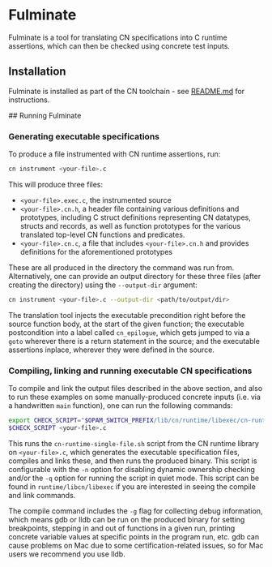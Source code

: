 # Fulminate

Fulminate is a tool for translating CN specifications into C runtime assertions, which can then be checked using concrete test inputs.

## Installation 

Fulminate is installed as part of the CN toolchain - see [README.md](README.md) for instructions.

## Running Fulminate

### Generating executable specifications

To produce a file instrumented with CN runtime assertions, run:

```bash
cn instrument <your-file>.c
```

This will produce three files: 

* `<your-file>.exec.c`, the instrumented source
* `<your-file>.cn.h`, a header file containing various definitions and prototypes, including C struct definitions representing CN datatypes, structs and records, as well as function prototypes for the various translated top-level CN functions and predicates.
* `<your-file>.cn.c`, a file that includes `<your-file>.cn.h` and provides definitions for the aforementioned prototypes


These are all produced in the directory the command was run from. Alternatively, one can provide an output directory for these three files (after creating the directory) using the `--output-dir` argument:


```bash
cn instrument <your-file>.c --output-dir <path/to/output/dir>
```

The translation tool injects the executable precondition right before the source function body, at the start of the given function; the executable postcondition into a label called `cn_epilogue`, which gets jumped to via a `goto` wherever there is a return statement in the source; and the executable assertions inplace, wherever they were defined in the source.

### Compiling, linking and running executable CN specifications

To compile and link the output files described in the above section, and also to run these examples on some manually-produced concrete inputs (i.e. via a handwritten `main` function), one can run the following commands:

```bash
export CHECK_SCRIPT="$OPAM_SWITCH_PREFIX/lib/cn/runtime/libexec/cn-runtime-single-file.sh"
$CHECK_SCRIPT <your-file>.c
```

This runs the `cn-runtime-single-file.sh` script from the CN runtime library on `<your-file>.c`, which generates the executable specification files, compiles and links these, and then runs the produced binary. This script is configurable with the `-n` option for disabling dynamic ownership checking and/or the `-q` option for running the script in quiet mode. This script can be found in `runtime/libcn/libexec` if you are interested in seeing the compile and link commands.

The compile command includes the `-g` flag for collecting debug information, which means gdb or lldb can be run on the produced binary for setting breakpoints, stepping in and out of functions in a given run, printing concrete variable values at specific points in the program run, etc. gdb can cause problems on Mac due to some certification-related issues, so for Mac users we recommend you use lldb.

